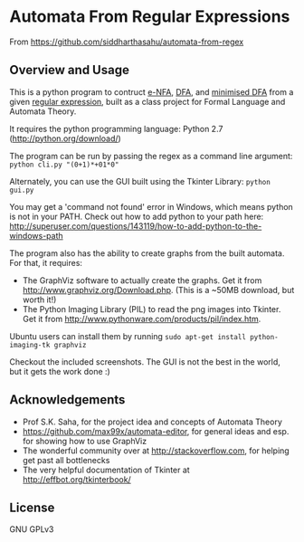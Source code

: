 Automata From Regular Expressions
=================================
From https://github.com/siddharthasahu/automata-from-regex

Overview and Usage
------------------
This is a python program to contruct [e-NFA][1], [DFA][2], and [minimised DFA][3] from a given [regular expression][4], built as a class project for Formal Language and Automata Theory.

It requires the python programming language: Python 2.7 (http://python.org/download/)

The program can be run by passing the regex as a command line argument: `python cli.py "(0+1)*+01*0"`

Alternately, you can use the GUI built using the Tkinter Library: `python gui.py`

You may get a 'command not found' error in Windows, which means python is not in your PATH. Check out how to add python to your path here: http://superuser.com/questions/143119/how-to-add-python-to-the-windows-path

The program also has the ability to create graphs from the built automata. For that, it requires:
* The GraphViz software to actually create the graphs. Get it from http://www.graphviz.org/Download.php. (This is a ~50MB download, but worth it!)
* The Python Imaging Library (PIL) to read the png images into Tkinter. Get it from http://www.pythonware.com/products/pil/index.htm.

Ubuntu users can install them by running `sudo apt-get install python-imaging-tk graphviz`

Checkout the included screenshots. The GUI is not the best in the world, but it gets the work done :)

Acknowledgements
----------------
* Prof S.K. Saha, for the project idea and concepts of Automata Theory
* https://github.com/max99x/automata-editor, for general ideas and esp. for showing how to use GraphViz
* The wonderful community over at http://stackoverflow.com, for helping get past all bottlenecks
* The very helpful documentation of Tkinter at http://effbot.org/tkinterbook/

[1]: http://en.wikipedia.org/wiki/Nondeterministic_finite_automaton
[2]: http://en.wikipedia.org/wiki/Deterministic_finite_automaton
[3]: http://en.wikipedia.org/wiki/DFA_minimization
[4]: http://en.wikipedia.org/wiki/Regular_expression

License
-------
GNU GPLv3
